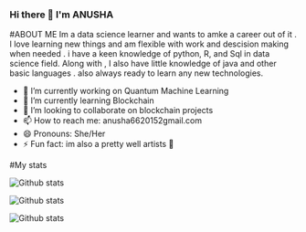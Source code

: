 ### Hi there 👋 I'm ANUSHA
#ABOUT ME
Im a data science learner and wants to amke a career out of it . I love learning new things and am flexible with work and descision making when needed . i have a keen knowledge of python, R, and Sql in data science field. Along with , I also have little knowledge of java and other basic languages . also always ready to learn any new technologies.

- 🔭 I’m currently working on Quantum Machine Learning
- 🌱 I’m currently learning Blockchain
- 👯 I’m looking to collaborate on blockchain projects
- 📫 How to reach me: anusha6620152gmail.com
- 😄 Pronouns: She/Her
- ⚡ Fun fact: im also a pretty well artists 🎨 

#My stats

![Github stats](https://github-readme-streak-stats.herokuapp.com/?user=Anusha-san)

![Github stats](https://github-readme-stats.vercel.app/api/top-langs/?username=Anusha-san)

![Github stats](https://github-readme-stats.vercel.app/api?username=Anusha-san)

<!--
**Anusha-san/Anusha-san** is a ✨ _special_ ✨ repository because its `README.md` (this file) appears on your GitHub profile.

Here are some ideas to get you started:


-->
